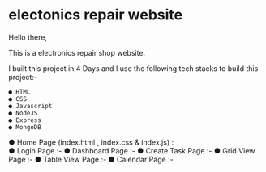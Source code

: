 # electonics repair website

Hello there,

This is a electronics repair shop website. 

I built this project in 4 Days and I use the following tech stacks to build this project:-

    ● HTML
    ● CSS
    ● Javascript
    ● NodeJS
    ● Express
    ● MongoDB

● Home Page (index.html , index.css &  index.js) :    
● Login Page :-
● Dashboard Page  :-
● Create Task Page  :- 
● Grid View Page  :- 
● Table View Page  :- 
● Calendar Page  :- 


